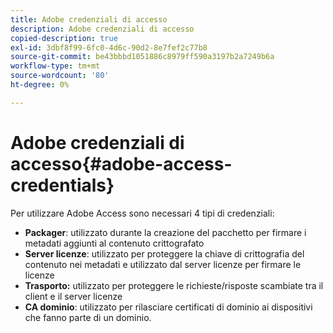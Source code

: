```yaml
---
title: Adobe credenziali di accesso
description: Adobe credenziali di accesso
copied-description: true
exl-id: 3dbf8f99-6fc0-4d6c-90d2-8e7fef2c77b8
source-git-commit: be43bbbd1051886c8979ff590a3197b2a7249b6a
workflow-type: tm+mt
source-wordcount: '80'
ht-degree: 0%

---
```


# Adobe credenziali di accesso{#adobe-access-credentials}

Per utilizzare Adobe Access sono necessari 4 tipi di credenziali:

* **Packager**: utilizzato durante la creazione del pacchetto per firmare i metadati aggiunti al contenuto crittografato
* **Server licenze**: utilizzato per proteggere la chiave di crittografia del contenuto nei metadati e utilizzato dal server licenze per firmare le licenze
* **Trasporto:** utilizzato per proteggere le richieste/risposte scambiate tra il client e il server licenze
* **CA dominio**: utilizzato per rilasciare certificati di dominio ai dispositivi che fanno parte di un dominio.
